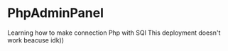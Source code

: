 # PhpAdminPanel
Learning how to make connection Php with SQl 
This deployment doesn't work beacuse idk))
